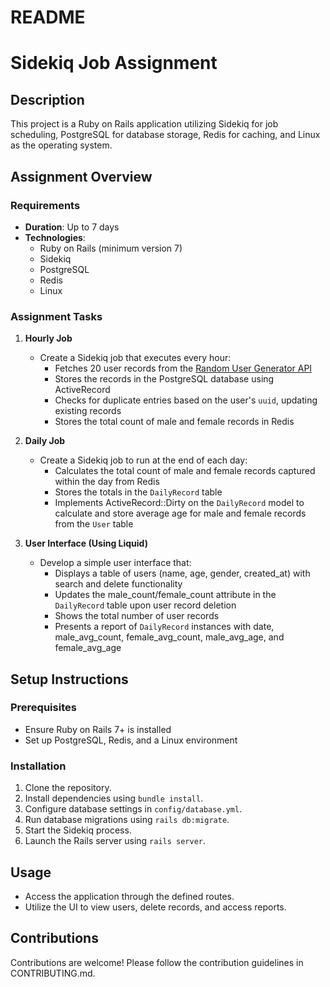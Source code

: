 # README

# Sidekiq Job Assignment

## Description

This project is a Ruby on Rails application utilizing Sidekiq for job scheduling, PostgreSQL for database storage, Redis for caching, and Linux as the operating system.

## Assignment Overview

### Requirements

- **Duration**: Up to 7 days
- **Technologies**:
    - Ruby on Rails (minimum version 7)
    - Sidekiq
    - PostgreSQL
    - Redis
    - Linux

### Assignment Tasks

1. **Hourly Job**
    - Create a Sidekiq job that executes every hour:
        - Fetches 20 user records from the [Random User Generator API](https://randomuser.me/api/?results=20)
        - Stores the records in the PostgreSQL database using ActiveRecord
        - Checks for duplicate entries based on the user's `uuid`, updating existing records
        - Stores the total count of male and female records in Redis

2. **Daily Job**
    - Create a Sidekiq job to run at the end of each day:
        - Calculates the total count of male and female records captured within the day from Redis
        - Stores the totals in the `DailyRecord` table
        - Implements ActiveRecord::Dirty on the `DailyRecord` model to calculate and store average age for male and female records from the `User` table

3. **User Interface (Using Liquid)**
    - Develop a simple user interface that:
        - Displays a table of users (name, age, gender, created_at) with search and delete functionality
        - Updates the male_count/female_count attribute in the `DailyRecord` table upon user record deletion
        - Shows the total number of user records
        - Presents a report of `DailyRecord` instances with date, male_avg_count, female_avg_count, male_avg_age, and female_avg_age

## Setup Instructions

### Prerequisites

- Ensure Ruby on Rails 7+ is installed
- Set up PostgreSQL, Redis, and a Linux environment

### Installation

1. Clone the repository.
2. Install dependencies using `bundle install`.
3. Configure database settings in `config/database.yml`.
4. Run database migrations using `rails db:migrate`.
5. Start the Sidekiq process.
6. Launch the Rails server using `rails server`.

## Usage

- Access the application through the defined routes.
- Utilize the UI to view users, delete records, and access reports.

## Contributions

Contributions are welcome! Please follow the contribution guidelines in CONTRIBUTING.md.
